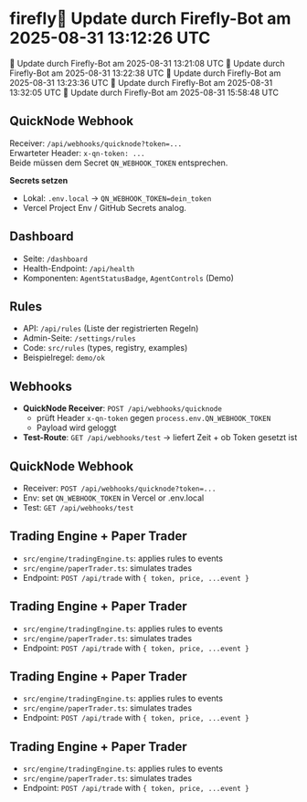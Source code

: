 # firefly🤖 Update durch Firefly-Bot am 2025-08-31 13:12:26 UTC
🤖 Update durch Firefly-Bot am 2025-08-31 13:21:08 UTC
🤖 Update durch Firefly-Bot am 2025-08-31 13:22:38 UTC
🤖 Update durch Firefly-Bot am 2025-08-31 13:23:36 UTC
🤖 Update durch Firefly-Bot am 2025-08-31 13:32:05 UTC
🤖 Update durch Firefly-Bot am 2025-08-31 15:58:48 UTC

## QuickNode Webhook

Receiver: `/api/webhooks/quicknode?token=...`  
Erwarteter Header: `x-qn-token: ...`  
Beide müssen dem Secret `QN_WEBHOOK_TOKEN` entsprechen.

**Secrets setzen**  
- Lokal: `.env.local` → `QN_WEBHOOK_TOKEN=dein_token`
- Vercel Project Env / GitHub Secrets analog.

## Dashboard

- Seite: `/dashboard`
- Health-Endpoint: `/api/health`
- Komponenten: `AgentStatusBadge`, `AgentControls` (Demo)


## Rules

- API: `/api/rules` (Liste der registrierten Regeln)
- Admin-Seite: `/settings/rules`
- Code: `src/rules` (types, registry, examples)
- Beispielregel: `demo/ok`


## Webhooks

- **QuickNode Receiver**: `POST /api/webhooks/quicknode`
  - prüft Header `x-qn-token` gegen `process.env.QN_WEBHOOK_TOKEN`
  - Payload wird geloggt
- **Test-Route**: `GET /api/webhooks/test` → liefert Zeit + ob Token gesetzt ist

## QuickNode Webhook
- Receiver: `POST /api/webhooks/quicknode?token=...`
- Env: set `QN_WEBHOOK_TOKEN` in Vercel or .env.local
- Test: `GET /api/webhooks/test`

## Trading Engine + Paper Trader
- `src/engine/tradingEngine.ts`: applies rules to events
- `src/engine/paperTrader.ts`: simulates trades
- Endpoint: `POST /api/trade` with `{ token, price, ...event }`

## Trading Engine + Paper Trader
- `src/engine/tradingEngine.ts`: applies rules to events
- `src/engine/paperTrader.ts`: simulates trades
- Endpoint: `POST /api/trade` with `{ token, price, ...event }`

## Trading Engine + Paper Trader
- `src/engine/tradingEngine.ts`: applies rules to events
- `src/engine/paperTrader.ts`: simulates trades
- Endpoint: `POST /api/trade` with `{ token, price, ...event }`

## Trading Engine + Paper Trader
- `src/engine/tradingEngine.ts`: applies rules to events
- `src/engine/paperTrader.ts`: simulates trades
- Endpoint: `POST /api/trade` with `{ token, price, ...event }`
